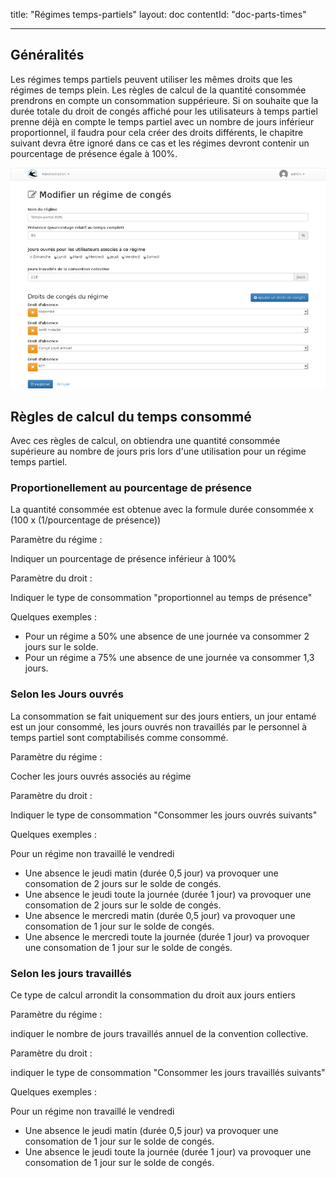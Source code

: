 title: "Régimes temps-partiels"
layout: doc
contentId: "doc-parts-times"

---


## Généralités

Les régimes temps partiels peuvent utiliser les mêmes droits que les régimes de temps plein. Les
règles de calcul de la quantité consommée prendrons en compte un consommation suppérieure. Si on souhaite
que la durée totale du droit de congés affiché pour les utilisateurs à temps partiel prenne déjà en compte
le temps partiel avec un nombre de jours inférieur proportionnel, il faudra pour cela créer des droits
différents, le chapitre suivant devra être ignoré dans ce cas et les régimes devront contenir un
pourcentage de présence égale à 100%.

![Paramètres du régime](images/collection-parttime-edit.png)


## Règles de calcul du temps consommé

Avec ces règles de calcul, on obtiendra une quantité consommée supérieure au nombre de jours pris lors
d'une utilisation pour un régime temps partiel.

### Proportionellement au pourcentage de présence

La quantité consommée est obtenue avec la formule
durée consommée x (100 x (1/pourcentage de présence))


Paramètre du régime :

Indiquer un pourcentage de présence inférieur à 100%

Paramètre du droit :

Indiquer le type de consommation "proportionnel au temps de présence"

Quelques exemples :

* Pour un régime a 50% une absence de une journée va consommer 2 jours sur le solde.
* Pour un régime a 75% une absence de une journée va consommer 1,3 jours.


### Selon les Jours ouvrés

La consommation se fait uniquement sur des jours entiers, un jour entamé est un jour consommé, les
jours ouvrés non travaillés par le personnel à temps partiel sont comptabilisés comme consommé.

Paramètre du régime :

Cocher les jours ouvrés associés au régime

Paramètre du droit :

Indiquer le type de consommation "Consommer les jours ouvrés suivants"

Quelques exemples :

Pour un régime non travaillé le vendredi

* Une absence le jeudi matin (durée 0,5 jour) va provoquer une consomation de 2 jours sur le solde de congés.
* Une absence le jeudi toute la journée (durée 1 jour) va provoquer une consomation de 2 jours sur le solde de congés.
* Une absence le mercredi matin (durée 0,5 jour) va provoquer une consomation de 1 jour sur le solde de congés.
* Une absence le mercredi toute la journée (durée 1 jour) va provoquer une consomation de 1 jour sur le solde de congés.


### Selon les jours travaillés

Ce type de calcul arrondit la consommation du droit aux jours entiers

Paramètre du régime :

indiquer le nombre de jours travaillés annuel de la convention collective.

Paramètre du droit :

indiquer le type de consommation "Consommer les jours travaillés suivants"

Quelques exemples :

Pour un régime non travaillé le vendredi

* Une absence le jeudi matin (durée 0,5 jour) va provoquer une consomation de 1 jour sur le solde de congés.
* Une absence le jeudi toute la journée (durée 1 jour) va provoquer une consomation de 1 jour sur le solde de congés.
